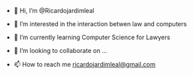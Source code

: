 - 👋 Hi, I’m @Ricardojardimleal
- 👀 I’m interested in the interaction betwen law and computers
- 🌱 I’m currently learning Computer Science for Lawyers

- 💞️ I’m looking to collaborate on ...
- 📫 How to reach me ricardojardimleal@gmail.com

<!---
Ricardojardimleal/Ricardojardimleal is a ✨ special ✨ repository because its `README.md` (this file) appears on your GitHub profile.
You can click the Preview link to take a look at your changes.
--->
